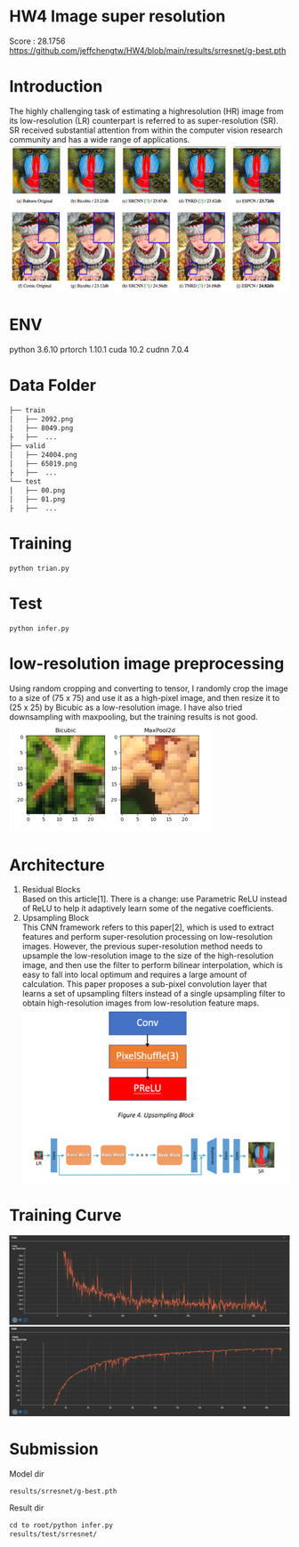 # HW4 Image super resolution
Score : 28.1756
https://github.com/jeffchengtw/HW4/blob/main/results/srresnet/g-best.pth
# Introduction
The highly challenging task of estimating a highresolution (HR) image from its low-resolution (LR) counterpart is referred to as super-resolution (SR). SR
received substantial attention from within the computer vision research community and has a wide range of applications.
![image](https://github.com/jeffchengtw/HW4/blob/main/fig/breif.PNG)

# ENV
python 3.6.10 
prtorch 1.10.1
cuda 10.2
cudnn 7.0.4

# Data Folder
```
├── train
│   ├── 2092.png
│   ├── 8049.png
├   ├──  ...
├── valid                   
│   ├── 24004.png
│   ├── 65019.png      
├   ├──  ...             
└── test
│   ├── 00.png
│   ├── 01.png      
├   ├──  ...     
```
# Training
```
python trian.py
```
# Test
```
python infer.py
```
# low-resolution image preprocessing
Using random cropping and converting to tensor, I randomly crop the image to a size of (75 x 75) and use it as a high-pixel image, and then resize it to (25 x 25) by 
Bicubic as a low-resolution image. I have also tried downsampling with maxpooling, but the training results is not good.<br>
![image](https://github.com/jeffchengtw/HW4/blob/main/fig/preprocess.PNG)

# Architecture
1) Residual Blocks<br>
Based on this article[1]. There is a change: use Parametric ReLU instead of 
ReLU to help it adaptively learn some of the negative coefficients.<br>
2) Upsampling Block<br>
This CNN framework refers to this paper[2], which is used to extract features 
and perform super-resolution processing on low-resolution images. However, 
the previous super-resolution method needs to upsample the low-resolution 
image to the size of the high-resolution image, and then use the filter to 
perform bilinear interpolation, which is easy to fall into local optimum and 
requires a large amount of calculation. This paper proposes a sub-pixel 
convolution layer that learns a set of upsampling filters instead of a single 
upsampling filter to obtain high-resolution images from low-resolution 
feature maps.<br>
![image](https://github.com/jeffchengtw/HW4/blob/main/fig/structure.PNG)

# Training Curve
![image](https://github.com/jeffchengtw/HW4/blob/main/fig/train_curve.PNG)<br>
![image](https://github.com/jeffchengtw/HW4/blob/main/fig/val_curve.PNG)<br>

# Submission
Model dir<br>
```
results/srresnet/g-best.pth
```
Result dir<br>
```
cd to root/python infer.py
results/test/srresnet/
```
